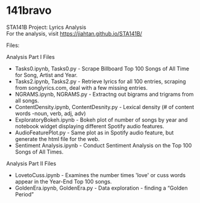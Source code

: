 # 141bravo  
STA141B Project: Lyrics Analysis    
For the analysis, visit https://jiahtan.github.io/STA141B/  

Files: 

Analysis Part I Files 
- Tasks0.ipynb, Tasks0.py - Scrape Billboard Top 100 Songs of All Time for Song, Artist and Year.   
- Tasks2.ipynb, Tasks2.py -  Retrieve lyrics for all 100 entries, scraping from songlyrics.com, deal with a few missing entries. 
- NGRAMS.ipynb, NGRAMS.py - Extractng out bigrams and trigrams from all songs. 
- ContentDensity.ipynb, ContentDesnity.py - Lexical density (# of content words -noun, verb, adj, adv)
- ExploratoryBokeh.ipynb - Bokeh plot of number of songs by year and notebook widget displaying different Spotify audio features. 
- AudioFeaturePlot.py - Same plot as in Spotify audio feature, but generate the html file for the web. 
- Sentiment Analysis.ipynb - Conduct Sentiment Analysis on the Top 100 Songs of All Times.

Analysis Part II Files
- LovetoCuss.ipynb - Examines the number times 'love' or cuss words appear in the Year-End Top 100 songs.
- GoldenEra.ipynb, GoldenEra.py - Data exploration - finding a “Golden Period”
